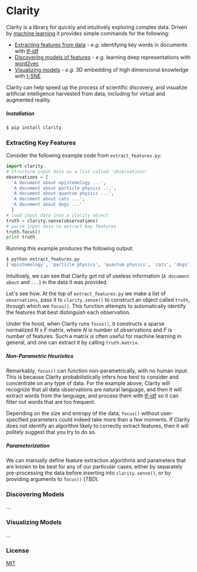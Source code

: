 # Clarity
Clarity is a library for quickly and intuitively exploring complex data.  Driven by [machine learning](https://en.wikipedia.org/wiki/Machine_learning) it provides simple commands for the following:
  - [Extracting features from data](#extracting-key-features) - *e.g.* identifying key words in documents with [tf-idf](https://en.wikipedia.org/wiki/Tf%E2%80%93idf)
  - [Discovering models of features](#discovering-models) - *e.g.* learning deep representations with [word2vec](http://code.google.com/p/word2vec/)
  - [Visualizing models](#visualizing-models) - *e.g.* 3D embedding of high dimensional knowledge with [t-SNE](http://lvdmaaten.github.io/tsne/)

Clarity can help speed up the process of scientific discovery, and visualize artificial intelligence harvested from data, including for virtual and augmented reality.

##### Installation
```sh
$ pip install clarity
```
### Extracting Key Features
Consider the following example code from ```extract_features.py```:
```python
import clarity
# structure input data as a list called 'observations'
observations = [
  'A document about epistemology ...', 
  'A document about particle physics ...', 
  'A document about quantum physics ...', 
  'A document about cats ...', 
  'A document about dogs ...'
  ]
# load input data into a clarity object
truth = clarity.sense(observations)
# parse input data to extract key features
truth.focus()
print truth
```
Running this example produces the following output:
```sh
$ python extract_features.py
['epistemology', 'particle physics', 'quantum physics', 'cats', 'dogs']
```
Intuitively, we can see that Clarity got rid of useless information (```A document about``` and ```...```) in the data it was provided.

Let's see how.  At the top of ```extract_features.py``` we make a list of ```observations```, pass it to ```clarity.sense()``` to construct an object called ```truth```, through which we ```focus()```.  This function attempts to automatically identify the features that best distinguish each observation.

Under the hood, when Clarity runs ```focus()```, it constructs a sparse normalized *N* x *F* matrix, where *N* is number of observations and *F* is number of features.  Such a matrix is often useful for machine learning in general, and one can extract it by calling ```truth.matrix```.

##### Non-Parametric Heuristics
Remarkably, ```focus()``` can function non-parametrically, with no human input.  This is because Clarity probabilistically infers how best to consider and concentrate on any type of data.  For the example above, Clarity will recognize that all data observations are natural language, and then it will extract words from the language, and process them with [tf-idf](https://en.wikipedia.org/wiki/Tf%E2%80%93idf) so it can filter out words that are too frequent.

Depending on the size and entropy of the data, ```focus()``` without user-specified parameters could indeed take more than a few moments.  If Clarity does not identify an algorithm likely to correctly extract features, then it will politely suggest that you try to do so.

##### Parameterization
We can manually define feature extraction algorithms and parameters that are known to be best for any of our particular cases, either by separately pre-processing the data before inserting into ```clarity.sense()```, or by providing arguments to ```focus()``` (*TBD*).

### Discovering Models
...

### Visualizing Models
...

### License
[MIT](http://opensource.org/licenses/MIT)
